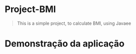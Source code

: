 # Project-BMI

> This is a simple project, to calculate BMI, using Javaee


<h1>Demonstração da aplicação</h1>
